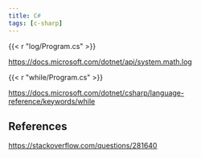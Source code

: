 ```yaml
---
title: C#
tags: [c-sharp]
---
```


{{< r "log/Program.cs" >}}

<https://docs.microsoft.com/dotnet/api/system.math.log>

{{< r "while/Program.cs" >}}

<https://docs.microsoft.com/dotnet/csharp/language-reference/keywords/while>

## References

<https://stackoverflow.com/questions/281640>
